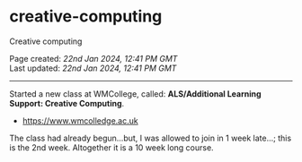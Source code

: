 # creative-computing
Creative computing

Page created: *22nd Jan 2024, 12:41 PM GMT*  
Last updated: *22nd Jan 2024, 12:41 PM GMT*

-----

Started a new class at WMCollege, called: **ALS/Additional Learning Support: Creative Computing**.

- https://www.wmcolledge.ac.uk

The class had already begun...but, I was allowed to join in 1 week late...; this is the 2nd week. Altogether it is a 10 week long course.
